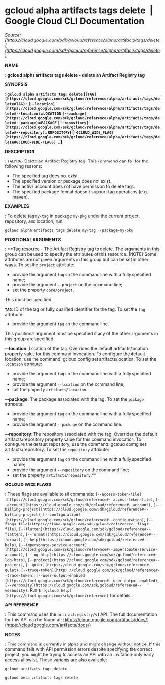 # gcloud alpha artifacts tags delete  |  Google Cloud CLI Documentation

*Source: [https://cloud.google.com/sdk/gcloud/reference/alpha/artifacts/tags/delete](https://cloud.google.com/sdk/gcloud/reference/alpha/artifacts/tags/delete)*

**NAME**

: **gcloud alpha artifacts tags delete - delete an Artifact Registry tag**

**SYNOPSIS**

: **`gcloud alpha artifacts tags delete` (`[TAG](https://cloud.google.com/sdk/gcloud/reference/alpha/artifacts/tags/delete#TAG)` : `[--location](https://cloud.google.com/sdk/gcloud/reference/alpha/artifacts/tags/delete#--location)`=`LOCATION` `[--package](https://cloud.google.com/sdk/gcloud/reference/alpha/artifacts/tags/delete#--package)`=`PACKAGE` `[--repository](https://cloud.google.com/sdk/gcloud/reference/alpha/artifacts/tags/delete#--repository)`=`REPOSITORY`) [`[GCLOUD_WIDE_FLAG](https://cloud.google.com/sdk/gcloud/reference/alpha/artifacts/tags/delete#GCLOUD-WIDE-FLAGS) …`]**

**DESCRIPTION**

: `(ALPHA)` Delete an Artifact Registry tag.
This command can fail for the following reasons:

- The specified tag does not exist.
- The specified version or package does not exist.
- The active account does not have permission to delete tags.
- The specified package format doesn't support tag operations (e.g. maven).

**EXAMPLES**

: To delete tag `my-tag` in package `my-pkg` under the
current project, repository, and location, run:

```
gcloud alpha artifacts tags delete my-tag --package=my-pkg
```

**POSITIONAL ARGUMENTS**

: **Tag resource - The Artifact Registry tag to delete. The arguments in this group
can be used to specify the attributes of this resource. (NOTE) Some attributes
are not given arguments in this group but can be set in other ways.
To set the `project` attribute:

- provide the argument `tag` on the command line with a fully specified
name;
- provide the argument `--project` on the command line;
- set the property `core/project`.

This must be specified.

**`TAG`**:
ID of the tag or fully qualified identifier for the tag.
To set the `tag` attribute:

- provide the argument `tag` on the command line.

This positional argument must be specified if any of the other arguments in this
group are specified.

**--location**:
Location of the tag. Overrides the default artifacts/location property value for
this command invocation. To configure the default location, use the command:
gcloud config set artifacts/location.
To set the `location` attribute:

- provide the argument `tag` on the command line with a fully specified
name;
- provide the argument `--location` on the command line;
- set the property `artifacts/location`.

**--package**:
The package associated with the tag.
To set the `package` attribute:

- provide the argument `tag` on the command line with a fully specified
name;
- provide the argument `--package` on the command line.

**--repository**:
The repository associated with the tag. Overrides the default
artifacts/repository property value for this command invocation. To configure
the default repository, use the command: gcloud config set artifacts/repository.
To set the `repository` attribute:

- provide the argument `tag` on the command line with a fully specified
name;
- provide the argument `--repository` on the command line;
- set the property `artifacts/repository`.**

**GCLOUD WIDE FLAGS**

: These flags are available to all commands: `[--access-token-file](https://cloud.google.com/sdk/gcloud/reference#--access-token-file)`,
`[--account](https://cloud.google.com/sdk/gcloud/reference#--account)`, `[--billing-project](https://cloud.google.com/sdk/gcloud/reference#--billing-project)`,
`[--configuration](https://cloud.google.com/sdk/gcloud/reference#--configuration)`,
`[--flags-file](https://cloud.google.com/sdk/gcloud/reference#--flags-file)`,
`[--flatten](https://cloud.google.com/sdk/gcloud/reference#--flatten)`, `[--format](https://cloud.google.com/sdk/gcloud/reference#--format)`, `[--help](https://cloud.google.com/sdk/gcloud/reference#--help)`, `[--impersonate-service-account](https://cloud.google.com/sdk/gcloud/reference#--impersonate-service-account)`,
`[--log-http](https://cloud.google.com/sdk/gcloud/reference#--log-http)`,
`[--project](https://cloud.google.com/sdk/gcloud/reference#--project)`, `[--quiet](https://cloud.google.com/sdk/gcloud/reference#--quiet)`, `[--trace-token](https://cloud.google.com/sdk/gcloud/reference#--trace-token)`, `[--user-output-enabled](https://cloud.google.com/sdk/gcloud/reference#--user-output-enabled)`,
`[--verbosity](https://cloud.google.com/sdk/gcloud/reference#--verbosity)`.
Run `$ [gcloud help](https://cloud.google.com/sdk/gcloud/reference)` for details.

**API REFERENCE**

: This command uses the `artifactregistry/v1` API. The full
documentation for this API can be found at: [https://cloud.google.com/artifacts/docs/](https://cloud.google.com/artifacts/docs/)

**NOTES**

: This command is currently in alpha and might change without notice. If this
command fails with API permission errors despite specifying the correct project,
you might be trying to access an API with an invitation-only early access
allowlist. These variants are also available:

```
gcloud artifacts tags delete
```

```
gcloud beta artifacts tags delete
```